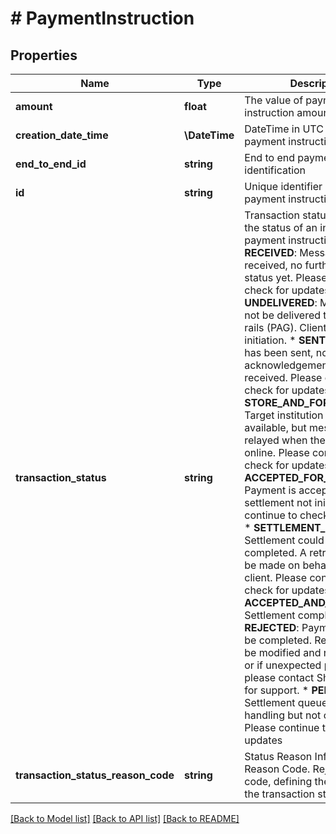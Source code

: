 # # PaymentInstruction

## Properties

Name | Type | Description | Notes
------------ | ------------- | ------------- | -------------
**amount** | **float** | The value of payment instruction amount | [optional]
**creation_date_time** | **\DateTime** | DateTime in UTC format of payment instruction creation | [optional]
**end_to_end_id** | **string** | End to end payment instruction identification | [optional]
**id** | **string** | Unique identifier of the payment instruction | [optional]
**transaction_status** | **string** | Transaction status specifies the status of an individual payment instruction. * **RECEIVED**: Message has been received, no further update on status yet. Please continue to check for updates. * **UNDELIVERED**: Message could not be delivered to the PayTo rails (PAG). Client should retry initiation. * **SENT**: Message has been sent, no acknowledgement yet received. Please continue to check for updates. * **STORE_AND_FORWARD**: Target institution is not available, but message will be relayed when they are back online. Please continue to check for updates. * **ACCEPTED_FOR_CLEARANCE**: Payment is accepted but settlement not initiated. Please continue to check for updates. * **SETTLEMENT_ABORTED**: Settlement could not be completed. A retry attempt will be made on behalf of the client. Please continue to check for updates. * **ACCEPTED_AND_SETTLED**: Settlement completed. * **REJECTED**: Payment could not be completed. Request could be modified and resubmitted - or if unexpected problem then please contact Shaype team for support. * **PENDING**: Settlement queued for handling but not complete. Please continue to check for updates | [optional]
**transaction_status_reason_code** | **string** | Status Reason Information Reason Code. Reject reason code, defining the reason for the transaction status. | [optional]

[[Back to Model list]](../../README.md#models) [[Back to API list]](../../README.md#endpoints) [[Back to README]](../../README.md)
